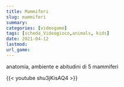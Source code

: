 ```yaml
---
title: Mammiferi
slug: mammiferi
summary: 
categories: [videogame]
tags: [scheda_Videogioco,animals, kids]
date: 2021-04-12
lastmod: 
url_game: 
---
```


anatomia, ambiente e abitudini di 5 mammiferi

{{< youtube shu3jKisAQ4 >}}